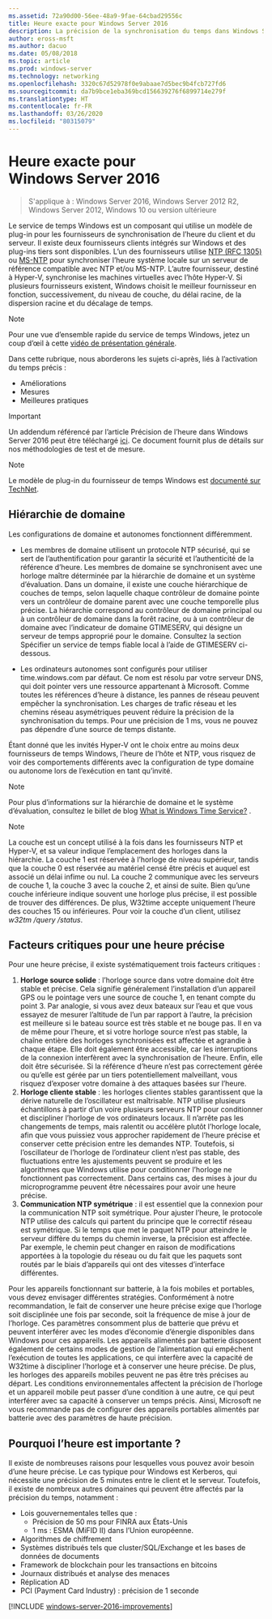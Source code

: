 ```yaml
---
ms.assetid: 72a90d00-56ee-48a9-9fae-64cbad29556c
title: Heure exacte pour Windows Server 2016
description: La précision de la synchronisation du temps dans Windows Server 2016 a été considérablement améliorée, tout en conservant une compatibilité NTP complète avec les anciennes versions de Windows.
author: eross-msft
ms.author: dacuo
ms.date: 05/08/2018
ms.topic: article
ms.prod: windows-server
ms.technology: networking
ms.openlocfilehash: 3320c67d52978f0e9abaae7d5bec9b4fcb727fd6
ms.sourcegitcommit: da7b9bce1eba369bcd156639276f6899714e279f
ms.translationtype: HT
ms.contentlocale: fr-FR
ms.lasthandoff: 03/26/2020
ms.locfileid: "80315079"
---
```

# <a name="accurate-time-for-windows-server-2016"></a>Heure exacte pour Windows Server 2016

>S'applique à : Windows Server 2016, Windows Server 2012 R2, Windows Server 2012, Windows 10 ou version ultérieure

Le service de temps Windows est un composant qui utilise un modèle de plug-in pour les fournisseurs de synchronisation de l’heure du client et du serveur.  Il existe deux fournisseurs clients intégrés sur Windows et des plug-ins tiers sont disponibles. L’un des fournisseurs utilise [NTP (RFC 1305)](https://tools.ietf.org/html/rfc1305) ou [MS-NTP](https://msdn.microsoft.com/library/cc246877.aspx) pour synchroniser l’heure système locale sur un serveur de référence compatible avec NTP et/ou MS-NTP. L’autre fournisseur, destiné à Hyper-V, synchronise les machines virtuelles avec l’hôte Hyper-V.  Si plusieurs fournisseurs existent, Windows choisit le meilleur fournisseur en fonction, successivement, du niveau de couche, du délai racine, de la dispersion racine et du décalage de temps.

> [!NOTE]
> Pour une vue d’ensemble rapide du service de temps Windows, jetez un coup d’œil à cette [vidéo de présentation générale](https://aka.ms/WS2016TimeVideo).

Dans cette rubrique, nous aborderons les sujets ci-après, liés à l’activation du temps précis : 

- Améliorations
- Mesures
- Meilleures pratiques

> [!IMPORTANT]
> Un addendum référencé par l’article Précision de l’heure dans Windows Server 2016 peut être téléchargé [ici](https://windocs.blob.core.windows.net/windocs/WindowsTimeSyncAccuracy_Addendum.pdf).  Ce document fournit plus de détails sur nos méthodologies de test et de mesure.

> [!NOTE] 
> Le modèle de plug-in du fournisseur de temps Windows est [documenté sur TechNet](https://msdn.microsoft.com/library/windows/desktop/ms725475%28v=vs.85%29.aspx).

## <a name="domain-hierarchy"></a>Hiérarchie de domaine
Les configurations de domaine et autonomes fonctionnent différemment.

- Les membres de domaine utilisent un protocole NTP sécurisé, qui se sert de l’authentification pour garantir la sécurité et l’authenticité de la référence d’heure.  Les membres de domaine se synchronisent avec une horloge maître déterminée par la hiérarchie de domaine et un système d’évaluation.  Dans un domaine, il existe une couche hiérarchique de couches de temps, selon laquelle chaque contrôleur de domaine pointe vers un contrôleur de domaine parent avec une couche temporelle plus précise.  La hiérarchie correspond au contrôleur de domaine principal ou à un contrôleur de domaine dans la forêt racine, ou à un contrôleur de domaine avec l’indicateur de domaine GTIMESERV, qui désigne un serveur de temps approprié pour le domaine.  Consultez la section Spécifier un service de temps fiable local à l’aide de GTIMESERV ci-dessous.

- Les ordinateurs autonomes sont configurés pour utiliser time.windows.com par défaut.  Ce nom est résolu par votre serveur DNS, qui doit pointer vers une ressource appartenant à Microsoft.  Comme toutes les références d’heure à distance, les pannes de réseau peuvent empêcher la synchronisation.  Les charges de trafic réseau et les chemins réseau asymétriques peuvent réduire la précision de la synchronisation du temps.  Pour une précision de 1 ms, vous ne pouvez pas dépendre d’une source de temps distante.

Étant donné que les invités Hyper-V ont le choix entre au moins deux fournisseurs de temps Windows, l’heure de l’hôte et NTP, vous risquez de voir des comportements différents avec la configuration de type domaine ou autonome lors de l’exécution en tant qu’invité.

> [!NOTE] 
> Pour plus d’informations sur la hiérarchie de domaine et le système d’évaluation, consultez le billet de blog [What is Windows Time Service?](https://blogs.msdn.microsoft.com/w32time/2007/07/07/what-is-windows-time-service/) .

> [!NOTE]
> La couche est un concept utilisé à la fois dans les fournisseurs NTP et Hyper-V, et sa valeur indique l’emplacement des horloges dans la hiérarchie.  La couche 1 est réservée à l’horloge de niveau supérieur, tandis que la couche 0 est réservée au matériel censé être précis et auquel est associé un délai infime ou nul.  La couche 2 communique avec les serveurs de couche 1, la couche 3 avec la couche 2, et ainsi de suite.  Bien qu’une couche inférieure indique souvent une horloge plus précise, il est possible de trouver des différences.  De plus, W32time accepte uniquement l’heure des couches 15 ou inférieures.  Pour voir la couche d’un client, utilisez *w32tm /query /status*.

## <a name="critical-factors-for-accurate-time"></a>Facteurs critiques pour une heure précise
Pour une heure précise, il existe systématiquement trois facteurs critiques :

1. **Horloge source solide** : l’horloge source dans votre domaine doit être stable et précise. Cela signifie généralement l’installation d’un appareil GPS ou le pointage vers une source de couche 1, en tenant compte du point 3. Par analogie, si vous avez deux bateaux sur l’eau et que vous essayez de mesurer l’altitude de l’un par rapport à l’autre, la précision est meilleure si le bateau source est très stable et ne bouge pas. Il en va de même pour l’heure, et si votre horloge source n’est pas stable, la chaîne entière des horloges synchronisées est affectée et agrandie à chaque étape. Elle doit également être accessible, car les interruptions de la connexion interfèrent avec la synchronisation de l’heure. Enfin, elle doit être sécurisée. Si la référence d’heure n’est pas correctement gérée ou qu’elle est gérée par un tiers potentiellement malveillant, vous risquez d’exposer votre domaine à des attaques basées sur l’heure.
2. **Horloge cliente stable** : les horloges clientes stables garantissent que la dérive naturelle de l’oscillateur est maîtrisable.  NTP utilise plusieurs échantillons à partir d’un voire plusieurs serveurs NTP pour conditionner et discipliner l’horloge de vos ordinateurs locaux.  Il n’arrête pas les changements de temps, mais ralentit ou accélère plutôt l’horloge locale, afin que vous puissiez vous approcher rapidement de l’heure précise et conserver cette précision entre les demandes NTP.  Toutefois, si l’oscillateur de l’horloge de l’ordinateur client n’est pas stable, des fluctuations entre les ajustements peuvent se produire et les algorithmes que Windows utilise pour conditionner l’horloge ne fonctionnent pas correctement.  Dans certains cas, des mises à jour du microprogramme peuvent être nécessaires pour avoir une heure précise.
3. **Communication NTP symétrique** : il est essentiel que la connexion pour la communication NTP soit symétrique.  Pour ajuster l’heure, le protocole NTP utilise des calculs qui partent du principe que le correctif réseau est symétrique.  Si le temps que met le paquet NTP pour atteindre le serveur diffère du temps du chemin inverse, la précision est affectée.  Par exemple, le chemin peut changer en raison de modifications apportées à la topologie du réseau ou du fait que les paquets sont routés par le biais d’appareils qui ont des vitesses d’interface différentes.

Pour les appareils fonctionnant sur batterie, à la fois mobiles et portables, vous devez envisager différentes stratégies.  Conformément à notre recommandation, le fait de conserver une heure précise exige que l’horloge soit disciplinée une fois par seconde, soit la fréquence de mise à jour de l’horloge. Ces paramètres consomment plus de batterie que prévu et peuvent interférer avec les modes d’économie d’énergie disponibles dans Windows pour ces appareils. Les appareils alimentés par batterie disposent également de certains modes de gestion de l’alimentation qui empêchent l’exécution de toutes les applications, ce qui interfère avec la capacité de W32time à discipliner l’horloge et à conserver une heure précise. De plus, les horloges des appareils mobiles peuvent ne pas être très précises au départ.  Les conditions environnementales affectent la précision de l’horloge et un appareil mobile peut passer d’une condition à une autre, ce qui peut interférer avec sa capacité à conserver un temps précis.  Ainsi, Microsoft ne vous recommande pas de configurer des appareils portables alimentés par batterie avec des paramètres de haute précision. 

## <a name="why-is-time-important"></a>Pourquoi l’heure est importante ?  
Il existe de nombreuses raisons pour lesquelles vous pouvez avoir besoin d’une heure précise.  Le cas typique pour Windows est Kerberos, qui nécessite une précision de 5 minutes entre le client et le serveur.  Toutefois, il existe de nombreux autres domaines qui peuvent être affectés par la précision du temps, notamment :


- Lois gouvernementales telles que :
    - Précision de 50 ms pour FINRA aux États-Unis
    - 1 ms : ESMA (MiFID II) dans l’Union européenne.
- Algorithmes de chiffrement
- Systèmes distribués tels que cluster/SQL/Exchange et les bases de données de documents
- Framework de blockchain pour les transactions en bitcoins
- Journaux distribués et analyse des menaces 
- Réplication AD
- PCI (Payment Card Industry) : précision de 1 seconde



[!INCLUDE [windows-server-2016-improvements](windows-server-2016-improvements.md)]
